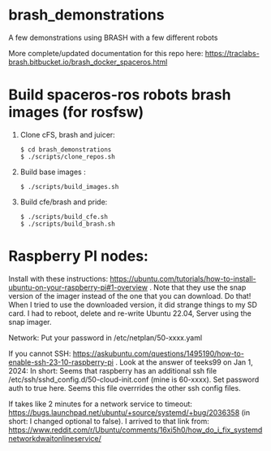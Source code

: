 # brash_demonstrations
A few demonstrations using BRASH with a few different robots

More complete/updated documentation for this repo here: https://traclabs-brash.bitbucket.io/brash_docker_spaceros.html


Build spaceros-ros robots brash images (for rosfsw)
===================================================

1. Clone cFS, brash and juicer:

   ```
   $ cd brash_demonstrations
   $ ./scripts/clone_repos.sh
   ```
1. Build base images :
   ```
   $ ./scripts/build_images.sh
   ```
3. Build cfe/brash and pride:
   ```
   $ ./scripts/build_cfe.sh
   $ ./scripts/build_brash.sh
   ```
  
   
Raspberry PI nodes:
===================

Install with these instructions: https://ubuntu.com/tutorials/how-to-install-ubuntu-on-your-raspberry-pi#1-overview .
Note that they use the snap version of the imager instead of the one that you can download. Do that! When I tried to use the
downloaded version, it did strange things to my SD card. I had to reboot, delete and re-write Ubuntu 22.04, Server using the snap imager.

Network: Put your password in /etc/netplan/50-xxxx.yaml

If you cannot SSH: https://askubuntu.com/questions/1495190/how-to-enable-ssh-23-10-raspberry-pi . Look at the answer of teeks99 on Jan 1, 2024: In short: Seems that raspberry has an additional
ssh file /etc/ssh/sshd_config.d/50-cloud-init.conf (mine is 60-xxxx). Set password auth to true here. Seems this file overrrides the other ssh config files.

If takes like 2 minutes for a network service to timeout: https://bugs.launchpad.net/ubuntu/+source/systemd/+bug/2036358 (in short: I changed optional to false). I arrived to that link from: https://www.reddit.com/r/Ubuntu/comments/16xi5h0/how_do_i_fix_systemdnetworkdwaitonlineservice/


